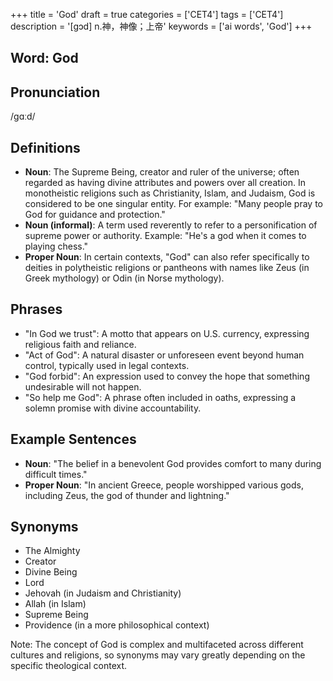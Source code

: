 +++
title = 'God'
draft = true
categories = ['CET4']
tags = ['CET4']
description = '[gɔd] n.神，神像；上帝'
keywords = ['ai words', 'God']
+++

## Word: God

## Pronunciation
/ɡɑːd/

## Definitions
- **Noun**: The Supreme Being, creator and ruler of the universe; often regarded as having divine attributes and powers over all creation. In monotheistic religions such as Christianity, Islam, and Judaism, God is considered to be one singular entity. For example: "Many people pray to God for guidance and protection."
- **Noun (informal)**: A term used reverently to refer to a personification of supreme power or authority. Example: "He's a god when it comes to playing chess."
- **Proper Noun**: In certain contexts, "God" can also refer specifically to deities in polytheistic religions or pantheons with names like Zeus (in Greek mythology) or Odin (in Norse mythology).

## Phrases
- "In God we trust": A motto that appears on U.S. currency, expressing religious faith and reliance.
- "Act of God": A natural disaster or unforeseen event beyond human control, typically used in legal contexts.
- "God forbid": An expression used to convey the hope that something undesirable will not happen.
- "So help me God": A phrase often included in oaths, expressing a solemn promise with divine accountability.

## Example Sentences
- **Noun**: "The belief in a benevolent God provides comfort to many during difficult times."
- **Proper Noun**: "In ancient Greece, people worshipped various gods, including Zeus, the god of thunder and lightning."

## Synonyms
- The Almighty
- Creator
- Divine Being
- Lord
- Jehovah (in Judaism and Christianity)
- Allah (in Islam)
- Supreme Being
- Providence (in a more philosophical context) 

Note: The concept of God is complex and multifaceted across different cultures and religions, so synonyms may vary greatly depending on the specific theological context.
